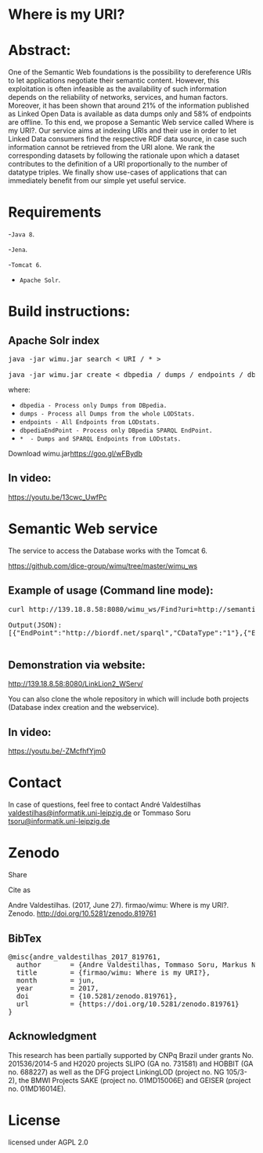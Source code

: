 # Where is my URI?

# Abstract:
One of the Semantic Web foundations is the possibility to dereference URIs to let applications negotiate their semantic content.
However, this exploitation is often infeasible as the availability of such information depends on the reliability of networks, services, and human factors.
Moreover, it has been shown that around 21% of the information published as Linked Open Data is available as data dumps only and 58% of endpoints are offline.
To this end, we propose a Semantic Web service called Where is my URI?.
Our service aims at indexing URIs and their use in order to let Linked Data consumers find the respective RDF data source, in case such information cannot be retrieved from the URI alone.
We rank the corresponding datasets by following the rationale upon which a dataset contributes to the definition of a URI proportionally to the number of datatype triples.
We finally show use-cases of applications that can immediately benefit from our simple yet useful service.

# Requirements
-`Java 8`.

-`Jena`.

-`Tomcat 6`. 

- `Apache Solr`.

# Build instructions:

## Apache Solr index
<pre>
java -jar wimu.jar search < URI / * >

java -jar wimu.jar create < dbpedia / dumps / endpoints / dbpediaEndpoint / * >
</pre>  
where:
- `dbpedia - Process only Dumps from DBpedia.`
- `dumps - Process all Dumps from the whole LODStats.`
- `endpoints - All Endpoints from LODstats.`
- `dbpediaEndPoint - Process only DBpedia SPARQL EndPoint.`
- `*  - Dumps and SPARQL Endpoints from LODstats.` 

Download wimu.jar<https://goo.gl/wFBydb>

## In video:
https://youtu.be/13cwc_UwfPc

# Semantic Web service
The service to access the Database works with the Tomcat 6.

https://github.com/dice-group/wimu/tree/master/wimu_ws

## Example of usage (Command line mode):
<pre>
curl http://139.18.8.58:8080/wimu_ws/Find?uri=http://semanticscience.org/resource/SIO_000272

Output(JSON):
[{"EndPoint":"http://biordf.net/sparql","CDataType":"1"},{"EndPoint":"http://lov.okfn.org/dataset/lov/sparql","CDataType":"4"}]

</pre>
## Demonstration via website:

http://139.18.8.58:8080/LinkLion2_WServ/


You can also clone the whole repository in which will include both projects (Database index creation and the webservice).

## In video:
https://youtu.be/-ZMcfhfYjm0

# Contact
In case of questions, feel free to contact André Valdestilhas <valdestilhas@informatik.uni-leipzig.de> or Tommaso Soru <tsoru@informatik.uni-leipzig.de>

# Zenodo
Share

Cite as

Andre Valdestilhas. (2017, June 27). firmao/wimu: Where is my URI?. Zenodo. http://doi.org/10.5281/zenodo.819761
## BibTex
<pre>
@misc{andre_valdestilhas_2017_819761,
  author       = {Andre Valdestilhas, Tommaso Soru, Markus Nentwig, Edgard Marx and Axel-Cyrille Ngonga Ngomo},
  title        = {firmao/wimu: Where is my URI?},
  month        = jun,
  year         = 2017,
  doi          = {10.5281/zenodo.819761},
  url          = {https://doi.org/10.5281/zenodo.819761}
}
</pre>

## Acknowledgment
This research has been partially supported by CNPq Brazil under grants No. 201536/2014-5 and H2020 projects SLIPO (GA no. 731581) and HOBBIT (GA no. 688227) as well as the DFG project LinkingLOD (project no. NG 105/3-2), the BMWI Projects SAKE (project no. 01MD15006E) and GEISER (project no. 01MD16014E).

# License

licensed under AGPL 2.0
